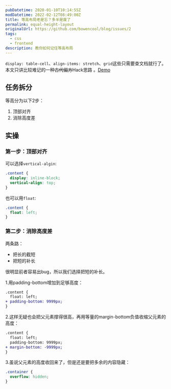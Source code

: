 ```yaml
---
pubDatetime: 2020-01-10T10:14:55Z
modDatetime: 2022-02-12T08:49:00Z
title: 等高布局老是忘？多半是废了
permalink: equal-height-layout
originalUrl: https://github.com/bowencool/blog/issues/2
tags:
  - css
  - frontend
description: 教你如何记住等高布局
---
```


`display: table-cell`、`align-items: stretch`、`grid`这些只需要查文档就行了。本文只讲比较难记的一种~~古代偏方~~Hack思路 。[Demo](https://jsfiddle.net/bowencool/kohd5pjt/)

## 任务拆分

等高分为以下2步：

1. 顶部对齐
2. 消除高度差

## 实操

### 第一步：顶部对齐

可以选择`vertical-algin`:

```css
.content {
  display: inline-block;
  vertical-align: top;
}
```

也可以用`float`:

```css
.content {
  float: left;
}
```

### 第二步：消除高度差

两条路：

- 把长的截短
- 把短的补长

很明显前者容易出bug，所以我们选择把短的补长。

1.用padding-bottom增加到足够高度：

```diff
.content {
  float: left;
+ padding-bottom: 9999px;
}
```

2.这样无疑也会把父元素撑得很高，再用等量的margin-bottom负值收缩父元素的高度：

```diff
.content {
  float: left;
  padding-bottom: 9999px;
+ margin-bottom: -9999px;
}
```

3.虽说父元素的高度收回来了，但是还是要把多余的内容隐藏：

```css
.container {
  overflow: hidden;
}
```
